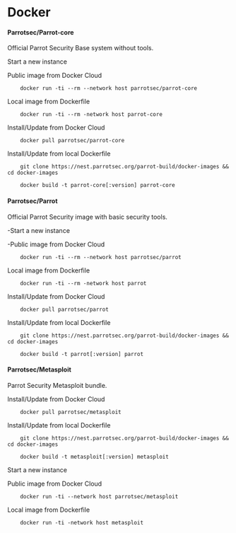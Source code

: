 # Docker

#### Parrotsec/Parrot-core

Official Parrot Security Base system without tools.

Start a new instance

Public image from Docker Cloud
```
    docker run -ti --rm --network host parrotsec/parrot-core
```
Local image from Dockerfile
```
    docker run -ti --rm -network host parrot-core
```
Install/Update from Docker Cloud
```
    docker pull parrotsec/parrot-core
```
Install/Update from local Dockerfile
```
    git clone https://nest.parrotsec.org/parrot-build/docker-images && cd docker-images

    docker build -t parrot-core[:version] parrot-core
```
#### Parrotsec/Parrot

Official Parrot Security image with basic security tools.

-Start a new instance

-Public image from Docker Cloud
```
    docker run -ti --rm --network host parrotsec/parrot
```
Local image from Dockerfile
```
    docker run -ti --rm -network host parrot
```
Install/Update from Docker Cloud
```
    docker pull parrotsec/parrot
```
Install/Update from local Dockerfile
```
    git clone https://nest.parrotsec.org/parrot-build/docker-images && cd docker-images

    docker build -t parrot[:version] parrot
```
#### Parrotsec/Metasploit

Parrot Security Metasploit bundle.

Install/Update from Docker Cloud
```
    docker pull parrotsec/metasploit
```
Install/Update from local Dockerfile
```
    git clone https://nest.parrotsec.org/parrot-build/docker-images && cd docker-images

    docker build -t metasploit[:version] metasploit
```
Start a new instance

Public image from Docker Cloud
```
    docker run -ti --network host parrotsec/metasploit
```
Local image from Dockerfile
```
    docker run -ti -network host metasploit
```